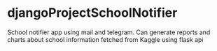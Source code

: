 # djangoProjectSchoolNotifier
School notifier app using mail and telegram. Can generate reports and charts about school information fetched from Kaggle using flask api
